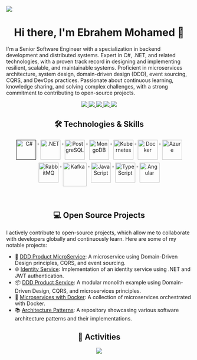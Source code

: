 ![](https://pbs.twimg.com/profile_banners/1791122778222915584/1721076842/1500x500)


<h1 align="center">Hi there, I'm Ebrahem Mohamed 👋</h1>

I'm a Senior Software Engineer with a specialization in backend development and distributed systems. Expert in C#, .NET, and related technologies, with a proven track record in designing and implementing resilient, scalable, and maintainable systems. Proficient in microservices architecture, system design, domain-driven design (DDD), event sourcing, CQRS, and DevOps practices. Passionate about continuous learning, knowledge sharing, and solving complex challenges, with a strong commitment to contributing to open-source projects.

<p align="center"> 
 <a href="https://twitter.com/EbrahemOutlook" alt="Ebrahem Mohamed's twitter">
   <img src="https://img.shields.io/badge/%20-Twitter-%231DA1F2?logo=twitter&logoColor=white&style=for-the-badge" />
 </a>
 <a href="https://linkedin.com/in/ebrahemoutlook" alt="Ebrahem Mohamed's LinkedIn">
   <img src="https://img.shields.io/badge/%20-LinkedIn-%230A66C2?logo=linkedin&logoColor=white&style=for-the-badge" />
 </a>
 <a href="https://github.com/Ebrahem-Outlook" alt="Ebrahem Mohamed's GitHub">
   <img src="https://img.shields.io/badge/%20-GitHub-black?logo=GitHub&logoColor=white&style=for-the-badge" />
 </a>
 <a href="https://ebrahemoutlook.dev" alt="Ebrahem Mohamed's Blog">
   <img src="https://img.shields.io/static/v1?style=for-the-badge&message=Blog&color=%23F58025&logo=rss&logoColor=FFFFFF&label=" />
 </a>
 <a>
   <img src="https://komarev.com/ghpvc/?username=ebrahemoutlook&color=ff69b4&style=for-the-badge" />
 </a>
</p>

<h2 align="center">🛠 Technologies & Skills</h2>

<p align="center">
    <a href="">
        <img src="https://cdn.jsdelivr.net/gh/devicons/devicon/icons/csharp/csharp-original.svg" alt="C#" width="54" height="54" style="vertical-align:top; margin:4px;">
    </a>
    <a href="https://dotnet.microsoft.com/">
        <img src="https://cdn.jsdelivr.net/gh/devicons/devicon/icons/dotnetcore/dotnetcore-original.svg" alt=".NET" width="54" height="54" style="vertical-align:top; margin:4px;">
    </a>
    <a href="https://www.postgresql.org/">
        <img src="https://cdn.jsdelivr.net/gh/devicons/devicon/icons/postgresql/postgresql-original-wordmark.svg" alt="PostgreSQL" width="54" height="54" style="vertical-align:top; margin:4px;">
    </a>
    <a href="https://www.mongodb.com/">
        <img src="https://cdn.jsdelivr.net/gh/devicons/devicon/icons/mongodb/mongodb-original-wordmark.svg" alt="MongoDB" width="54" height="54" style="vertical-align:top; margin:4px;">
    </a>
    <a href="https://kubernetes.io/">
        <img src="https://cdn.jsdelivr.net/gh/devicons/devicon/icons/kubernetes/kubernetes-plain.svg" alt="Kubernetes" width="54" height="54" style="vertical-align:top; margin:4px;">
    </a>
    <a href="https://www.docker.com/">
        <img src="https://cdn.jsdelivr.net/gh/devicons/devicon/icons/docker/docker-original-wordmark.svg" alt="Docker" width="54" height="54" style="vertical-align:top; margin:4px;">
    </a>
    <a href="https://azure.microsoft.com/">
        <img src="https://cdn.jsdelivr.net/gh/devicons/devicon/icons/azure/azure-original.svg" alt="Azure" width="54" height="54" style="vertical-align:top; margin:4px;">
    </a>
    <a href="https://www.rabbitmq.com/">
        <img src="https://www.vectorlogo.zone/logos/rabbitmq/rabbitmq-icon.svg" alt="RabbitMQ" width="54" height="54" style="vertical-align:top; margin:4px;">
    </a>
    <a href="https://kafka.apache.org/">
        <img src="https://cdn.jsdelivr.net/gh/devicons/devicon/icons/apachekafka/apachekafka-original.svg" alt="Kafka" width="64" height="64" style="vertical-align:top; margin:4px;">
    </a>
    <a href="https://www.javascript.com/">
        <img src="https://cdn.jsdelivr.net/gh/devicons/devicon/icons/javascript/javascript-original.svg" alt="JavaScript" width="54" height="54" style="vertical-align:top; margin:4px;">
    </a>
    <a href="https://www.typescriptlang.org/">
        <img src="https://cdn.jsdelivr.net/gh/devicons/devicon/icons/typescript/typescript-original.svg" alt="TypeScript" width="54" height="54" style="vertical-align:top; margin:4px;">
    </a>
    <a href="https://angular.io/">
        <img src="https://cdn.jsdelivr.net/gh/devicons/devicon/icons/angularjs/angularjs-original.svg" alt="Angular" width="54" height="54" style="vertical-align:top; margin:4px;">
    </a>
</p>

<br/>

<h2 align="center">💻 Open Source Projects</h2>

<p align="left">
  I actively contribute to open-source projects, which allow me to collaborate with developers globally and continuously learn. Here are some of my notable projects:
</p>

- 🚀 [DDD Product MicroService](https://github.com/Ebrahem-Outlook/DDD-Product-MicroService): A microservice using Domain-Driven Design principles, CQRS, and event sourcing.
- 🌐 [Identity Service](https://github.com/Ebrahem-Outlook/Identity-Service): Implementation of an identity service using .NET and JWT authentication.
- 📦 [DDD Product Service](https://github.com/Ebrahem-Outlook/DDD-Product-Service): A modular monolith example using Domain-Driven Design, CQRS, and microservices principles.
- 🐳 [Microservices with Docker](https://github.com/Ebrahem-Outlook/Microservices-with-Docker): A collection of microservices orchestrated with Docker.
- 📚 [Architecture Patterns](https://github.com/Ebrahem-Outlook/Architecture-Patterns): A repository showcasing various software architecture patterns and their implementations.

<h2 align="center">🚀 Activities</h2>
<p align="center">
  <a href="#" alt="Ebrahem Mohamed's GitHub Stats"><img src="https://github-readme-stats.vercel.app/api?username=Ebrahem-Outlook" /></a>
</p>
